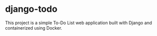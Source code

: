 # django-todo
This project is a simple To-Do List web application built with Django and containerized using Docker. 
